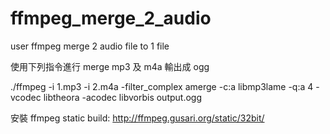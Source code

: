 ffmpeg_merge_2_audio
====================

user ffmpeg merge 2 audio file to 1 file

使用下列指令進行 merge mp3 及 m4a 輸出成 ogg

./ffmpeg -i 1.mp3 -i 2.m4a -filter_complex amerge -c:a libmp3lame -q:a 4 -vcodec libtheora -acodec libvorbis output.ogg



安裝
ffmpeg static build: http://ffmpeg.gusari.org/static/32bit/
